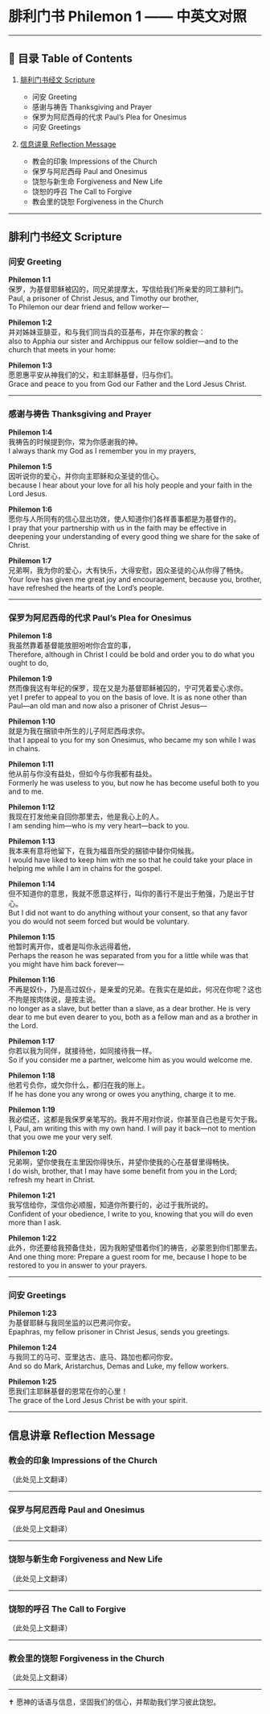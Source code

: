# 腓利门书 Philemon 1 —— 中英文对照

---

## 📑 目录 Table of Contents
1. [腓利门书经文 Scripture](#腓利门书经文-scripture)  
   - 问安 Greeting  
   - 感谢与祷告 Thanksgiving and Prayer  
   - 保罗为阿尼西母的代求 Paul’s Plea for Onesimus  
   - 问安 Greetings  

2. [信息讲章 Reflection Message](#信息讲章-reflection-message)  
   - 教会的印象 Impressions of the Church  
   - 保罗与阿尼西母 Paul and Onesimus  
   - 饶恕与新生命 Forgiveness and New Life  
   - 饶恕的呼召 The Call to Forgive  
   - 教会里的饶恕 Forgiveness in the Church  

---

## 腓利门书经文 Scripture

### 问安 Greeting

**Philemon 1:1**  
保罗，为基督耶稣被囚的，同兄弟提摩太，写信给我们所亲爱的同工腓利门。  
Paul, a prisoner of Christ Jesus, and Timothy our brother,  
To Philemon our dear friend and fellow worker—  

**Philemon 1:2**  
并对姊妹亚腓亚，和与我们同当兵的亚基布，并在你家的教会：  
also to Apphia our sister and Archippus our fellow soldier—and to the church that meets in your home:  

**Philemon 1:3**  
愿恩惠平安从神我们的父，和主耶稣基督，归与你们。  
Grace and peace to you from God our Father and the Lord Jesus Christ.  

---

### 感谢与祷告 Thanksgiving and Prayer

**Philemon 1:4**  
我祷告的时候提到你，常为你感谢我的神。  
I always thank my God as I remember you in my prayers,  

**Philemon 1:5**  
因听说你的爱心，并你向主耶稣和众圣徒的信心。  
because I hear about your love for all his holy people and your faith in the Lord Jesus.  

**Philemon 1:6**  
愿你与人所同有的信心显出功效，使人知道你们各样善事都是为基督作的。  
I pray that your partnership with us in the faith may be effective in deepening your understanding of every good thing we share for the sake of Christ.  

**Philemon 1:7**  
兄弟啊，我为你的爱心，大有快乐，大得安慰，因众圣徒的心从你得了畅快。  
Your love has given me great joy and encouragement, because you, brother, have refreshed the hearts of the Lord’s people.  

---

### 保罗为阿尼西母的代求 Paul’s Plea for Onesimus

**Philemon 1:8**  
我虽然靠着基督能放胆吩咐你合宜的事，  
Therefore, although in Christ I could be bold and order you to do what you ought to do,  

**Philemon 1:9**  
然而像我这有年纪的保罗，现在又是为基督耶稣被囚的，宁可凭着爱心求你。  
yet I prefer to appeal to you on the basis of love. It is as none other than Paul—an old man and now also a prisoner of Christ Jesus—  

**Philemon 1:10**  
就是为我在捆锁中所生的儿子阿尼西母求你。  
that I appeal to you for my son Onesimus, who became my son while I was in chains.  

**Philemon 1:11**  
他从前与你没有益处，但如今与你我都有益处。  
Formerly he was useless to you, but now he has become useful both to you and to me.  

**Philemon 1:12**  
我现在打发他亲自回你那里去，他是我心上的人。  
I am sending him—who is my very heart—back to you.  

**Philemon 1:13**  
我本来有意将他留下，在我为福音所受的捆锁中替你伺候我。  
I would have liked to keep him with me so that he could take your place in helping me while I am in chains for the gospel.  

**Philemon 1:14**  
但不知道你的意思，我就不愿意这样行，叫你的善行不是出于勉强，乃是出于甘心。  
But I did not want to do anything without your consent, so that any favor you do would not seem forced but would be voluntary.  

**Philemon 1:15**  
他暂时离开你，或者是叫你永远得着他，  
Perhaps the reason he was separated from you for a little while was that you might have him back forever—  

**Philemon 1:16**  
不再是奴仆，乃是高过奴仆，是亲爱的兄弟。在我实在是如此，何况在你呢？这也不拘是按肉体说，是按主说。  
no longer as a slave, but better than a slave, as a dear brother. He is very dear to me but even dearer to you, both as a fellow man and as a brother in the Lord.  

**Philemon 1:17**  
你若以我为同伴，就接待他，如同接待我一样。  
So if you consider me a partner, welcome him as you would welcome me.  

**Philemon 1:18**  
他若亏负你，或欠你什么，都归在我的账上。  
If he has done you any wrong or owes you anything, charge it to me.  

**Philemon 1:19**  
我必偿还，这都是我保罗亲笔写的。我并不用对你说，你甚至自己也是亏欠于我。  
I, Paul, am writing this with my own hand. I will pay it back—not to mention that you owe me your very self.  

**Philemon 1:20**  
兄弟啊，望你使我在主里因你得快乐，并望你使我的心在基督里得畅快。  
I do wish, brother, that I may have some benefit from you in the Lord; refresh my heart in Christ.  

**Philemon 1:21**  
我写信给你，深信你必顺服，知道你所要行的，必过于我所说的。  
Confident of your obedience, I write to you, knowing that you will do even more than I ask.  

**Philemon 1:22**  
此外，你还要给我预备住处，因为我盼望借着你们的祷告，必蒙恩到你们那里去。  
And one thing more: Prepare a guest room for me, because I hope to be restored to you in answer to your prayers.  

---

### 问安 Greetings

**Philemon 1:23**  
为基督耶稣与我同坐监的以巴弗问你安。  
Epaphras, my fellow prisoner in Christ Jesus, sends you greetings.  

**Philemon 1:24**  
与我同工的马可、亚里达古、底马、路加也都问你安。  
And so do Mark, Aristarchus, Demas and Luke, my fellow workers.  

**Philemon 1:25**  
愿我们主耶稣基督的恩常在你的心里！  
The grace of the Lord Jesus Christ be with your spirit.  

---

## 信息讲章 Reflection Message

### 教会的印象 Impressions of the Church

（此处见上文翻译）  

---

### 保罗与阿尼西母 Paul and Onesimus

（此处见上文翻译）  

---

### 饶恕与新生命 Forgiveness and New Life

（此处见上文翻译）  

---

### 饶恕的呼召 The Call to Forgive

（此处见上文翻译）  

---

### 教会里的饶恕 Forgiveness in the Church

（此处见上文翻译）  

---

✝️ 愿神的话语与信息，坚固我们的信心，并帮助我们学习彼此饶恕。  


